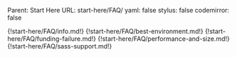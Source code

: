 Parent: Start Here
URL: start-here/FAQ/
yaml: false
stylus: false
codemirror: false

{!start-here/FAQ/info.md!}
{!start-here/FAQ/best-environment.md!}
{!start-here/FAQ/funding-failure.md!}
{!start-here/FAQ/performance-and-size.md!}
{!start-here/FAQ/sass-support.md!}


